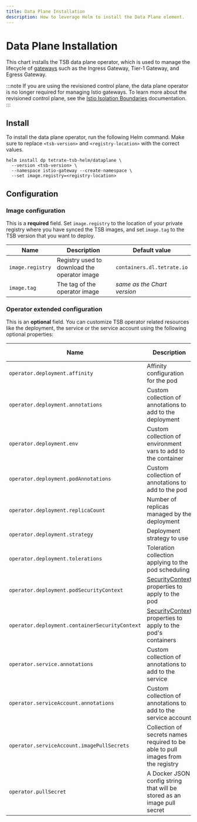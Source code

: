 ```yaml
---
title: Data Plane Installation
description: How to leverage Helm to install the Data Plane element.
---
```


# Data Plane Installation

This chart installs the TSB data plane operator, which is used to manage the lifecycle of [gateways](../../refs/install/dataplane/v1alpha1/spec) such as the Ingress Gateway, Tier-1 Gateway, and Egress Gateway.

:::note
If you are using the revisioned control plane, the data plane operator is no longer required for managing Istio gateways. To learn more about the revisioned control plane, see the [Istio Isolation Boundaries](../isolation-boundaries) documentation.
:::

## Install

To install the data plane operator, run the following Helm command. Make sure to replace `<tsb-version>` and `<registry-location>` with the correct values.

```shell
helm install dp tetrate-tsb-helm/dataplane \
  --version <tsb-version> \
  --namespace istio-gateway --create-namespace \
  --set image.registry=<registry-location>
```

## Configuration

### Image configuration

This is a **required** field. Set `image.registry` to the location of your private registry where you have synced the TSB images, and set `image.tag` to the TSB version that you want to deploy. 

| Name             | Description                                  | Default value                        |
|------------------|----------------------------------------------|--------------------------------------|
| `image.registry` | Registry used to download the operator image | `containers.dl.tetrate.io` |
| `image.tag`      | The tag of the operator image                | *same as the Chart version*                       |

### Operator extended configuration

This is an **optional** field. You can customize TSB operator related resources like the deployment, the service or the service account using the following optional properties:

| Name                                       | Description                                                                      | Default value |
|--------------------------------------------|----------------------------------------------------------------------------------|---------------|
| `operator.deployment.affinity`             | Affinity configuration for the pod                                               ||
| `operator.deployment.annotations`          | Custom collection of annotations to add to the deployment                        ||
| `operator.deployment.env`                  | Custom collection of environment vars to add to the container                            ||
| `operator.deployment.podAnnotations`       | Custom collection of annotations to add to the pod                               ||
| `operator.deployment.replicaCount`         | Number of replicas managed by the deployment                                     ||
| `operator.deployment.strategy`             | Deployment strategy to use                                                       ||
| `operator.deployment.tolerations`          | Toleration collection applying to the pod scheduling                             ||
| `operator.deployment.podSecurityContext`       | [SecurityContext](../../refs/install/kubernetes/k8s#tetrateio-api-install-kubernetes-podsecuritycontext) properties to apply to the pod                              ||
| `operator.deployment.containerSecurityContext` | [SecurityContext](../../refs/install/kubernetes/k8s#tetrateio-api-install-kubernetes-securitycontext) properties to apply to the pod's containers                             ||
| `operator.service.annotations`             | Custom collection of annotations to add to the service                           ||
| `operator.serviceAccount.annotations`      | Custom collection of annotations to add to the service account                   ||
| `operator.serviceAccount.imagePullSecrets` | Collection of secrets names required to be able to pull images from the registry ||
| `operator.pullSecret`                      | A Docker JSON config string that will be stored as an image pull secret          ||
